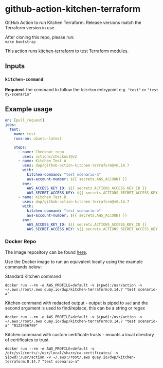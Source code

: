 # github-action-kitchen-terraform
GitHub Action to run Kitchen Terraform. Release versions match the Terraform version in use.

After cloning this repo, please run:  
`make bootstrap`

This action runs [kitchen-terraform](https://github.com/newcontext-oss/kitchen-terraform) to test Terraform modules.

## Inputs

### `kitchen-command`

**Required**. the command to follow the `kitchen` entrypoint e.g. `"test"` or `"test my-scenario"`

## Example usage

```yml
on: [pull_request]
jobs:
  test:
    name: test
    runs-on: ubuntu-latest

    steps:
      - name: Checkout repo
        uses: actions/checkout@v2
      - name: Kitchen Test A
        uses: dwp/github-action-kitchen-terraform@v0.14.7
        with:
          kitchen-command: "test scenario-a"
          aws-account-number: ${{ secrets.AWS_ACCOUNT }}
        env:
          AWS_ACCESS_KEY_ID: ${{ secrets.ACTIONS_ACCESS_KEY_ID }}
          AWS_SECRET_ACCESS_KEY: ${{ secrets.ACTIONS_SECRET_ACCESS_KEY }}
      - name: Kitchen Test B
        uses: dwp/github-action-kitchen-terraform@v0.14.7
        with:
          kitchen-command: "test scenario-b"
          aws-account-number: ${{ secrets.AWS_ACCOUNT }}
        env:
          AWS_ACCESS_KEY_ID: ${{ secrets.ACTIONS_ACCESS_KEY_ID }}
          AWS_SECRET_ACCESS_KEY: ${{ secrets.ACTIONS_SECRET_ACCESS_KEY }}
```

### Docker Repo

The image repository can be found [here](https://quay.io/repository/dwp/kitchen-terraform).

Use the Docker image to run an equivalent locally using the example commands below:

Standard Kitchen command
```shell
docker run --rm -e AWS_PROFILE=default -v $(pwd):/usr/action -v ~/.aws:/root/.aws quay.io/dwp/kitchen-terraform:0.14.7 "test scenario-a"
```

Kitchen command with redacted output - output is piped to `sed` and the second argument is used to find/replace, this can be a string or regex
```shell
docker run --rm -e AWS_PROFILE=default -v $(pwd):/usr/action -v ~/.aws:/root/.aws quay.io/dwp/kitchen-terraform:0.14.7 "test scenario-a" "0123456789"
```

Kitchen command with custom certificate trusts - mounts a local directory of certificates to trust
```shell
docker run --rm -e AWS_PROFILE=default -v /etc/ssl/certs/:/usr/local/share/ca-certificates/ -v $(pwd):/usr/action -v ~/.aws:/root/.aws quay.io/dwp/kitchen-terraform:0.14.7 "test scenario-a"
```
